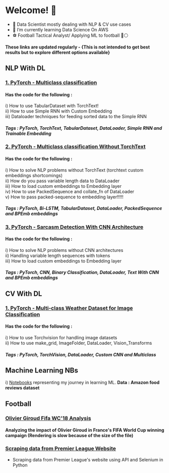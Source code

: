 # Welcome! 👋

<!--
**sanjeevr5/sanjeevr5** is a ✨ _special_ ✨ repository because its `README.md` (this file) appears on your GitHub profile.
My 💪 work can be seen here: 

Here are some ideas to get you started:

- 🌱 I’m currently learning Data Science On AWS
- 👯 I’m looking to collaborate on ...
- 🤔 I’m looking for help with ...
- 💬 Ask me about ...
- 📫 How to reach me: ...
- 😄 Pronouns: ...
- ⚡ Fun fact: ...
-->

- 🔭 Data Scientist mostly dealing with NLP & CV use cases
- 🌱 I’m currently learning Data Science On AWS
- ⚽️ Football Tactical Analyst/ Applying ML to football 🔴⚪️

<b> These links are updated regularly - {This is not intended to get best results but to explore different options available}</b>

## NLP With DL

### <a href = 'https://github.com/sanjeevr5/NLP/blob/main/Learning_Torch/Torch_NLP_SERIES_1.ipynb'> 1. PyTorch - Multiclass classification</a>

#### Has the code for the following : 
i) How to use TabularDataset with TorchText!<br/>
ii) How to use Simple RNN with Custom Embedding<br/>
iii) Dataloader techniques for feeding sorted data to the Simple RNN<br/>
##### Tags : PyTorch, TorchText, TabularDataset, DataLoader, Simple RNN and Trainable Embedding

### <a href = 'https://github.com/sanjeevr5/NLP/blob/main/Learning_Torch/Torch_NLP_SERIES_2.ipynb'> 2. PyTorch - Multiclass classification Without TorchText</a>
#### Has the code for the following : 
  i) How to solve NLP problems without TorchText (torchtext custom embeddings shortcomings)<br/>
  ii) How do you pass variable length data to DataLoader<br/>
  iii) How to load custom embeddings to Embedding layer<br/>
  iv) How to use PackedSequence and collate_fn of DataLoader<br/>
  v) How to pass packed-sequence to embedding layer!!!!!<br/>
  ##### Tags : PyTorch, Bi-LSTM, TabularDataset, DataLoader, PackedSequence and BPEmb embeddings

### <a href = 'https://github.com/sanjeevr5/NLP/blob/main/Learning_Torch/CNN_For_Text.ipynb'> 3. PyTorch - Sarcasm Detection With CNN Architecture</a>

#### Has the code for the following :
  i) How to solve NLP problems without CNN architectures<br/>
  ii) Handling variable length sequences with <pad> tokens<br/>
  iii) How to load custom embeddings to Embedding layer<br/>
##### Tags : PyTorch, CNN, Binary Classification, DataLoader, Text With CNN and BPEmb embeddings

## CV With DL

### <a href = 'https://github.com/sanjeevr5/CV/blob/main/Torch_CV_Series_1.ipynb'> 1. PyTorch - Multi-class Weather Dataset for Image Classification </a>

#### Has the code for the following : 
i) How to use Torchvision for handling image datasets<br/>
ii) How to use make_grid, ImageFolder, DataLoader, Vision_Transforms<br/>
##### Tags : PyTorch, TorchVision, DataLoader, Custom CNN and Multiclass 

## Machine Learning NBs

i) <a href = 'https://github.com/sanjeevr5/Learning_Assignments'> Notebooks</a> representing my journey in learning ML. 
**Data : Amazon food reviews dataset**

## Football

### <a href = 'https://colab.research.google.com/drive/1qLRlN8P1b883tqAM_NTb_6ZGwkXRqVVs?usp=sharing'>Olivier Giroud Fifa WC'18 Analysis</a>
#### Analyzing the impact of Olivier Giroud in France's FIFA World Cup winning campaign (Rendering is slow because of the size of the file)
### <a href = 'https://github.com/sanjeevr5/Prem_League_Dashboard/blob/master/Scraping_Premier_League_Data.ipynb'> Scraping data from Premier League Website </a>
- Scraping data from Premier League's website using API and Selenium in Python
